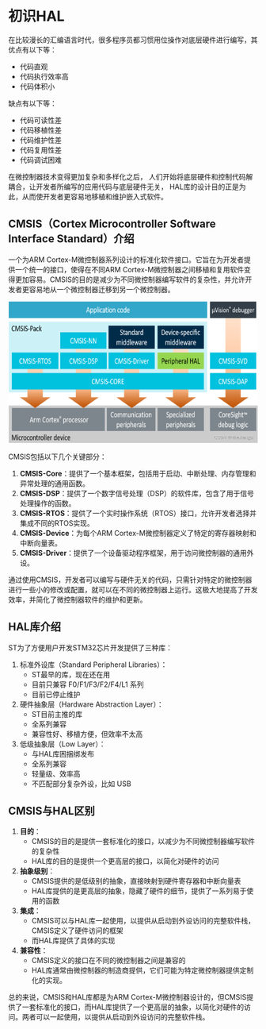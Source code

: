 # 初识HAL

在比较漫长的汇编语言时代，很多程序员都习惯用位操作对底层硬件进行编写，其优点有以下等：

- 代码直观
- 代码执行效率高
- 代码体积小

缺点有以下等：

- 代码可读性差
- 代码移植性差
- 代码维护性差
- 代码复用性差
- 代码调试困难

在微控制器技术变得更加复杂和多样化之后，
人们开始将底层硬件和控制代码解耦合，让开发者所编写的应用代码与底层硬件无关，
HAL库的设计目的正是为此，从而使开发者更容易地移植和维护嵌入式软件。

## CMSIS（Cortex Microcontroller Software Interface Standard）介绍

一个为ARM Cortex-M微控制器系列设计的标准化软件接口。它旨在为开发者提供一个统一的接口，使得在不同ARM Cortex-M微控制器之间移植和复用软件变得更加容易。CMSIS的目的是减少为不同微控制器编写软件的复杂性，并允许开发者更容易地从一个微控制器迁移到另一个微控制器。

![CMSIS结构图](/images/嵌入式/CMSIS架构图.png)

CMSIS包括以下几个关键部分：

1. **CMSIS-Core**：提供了一个基本框架，包括用于启动、中断处理、内存管理和异常处理的通用函数。
2. **CMSIS-DSP**：提供了一个数字信号处理（DSP）的软件库，包含了用于信号处理操作的函数。
3. **CMSIS-RTOS**：提供了一个实时操作系统（RTOS）接口，允许开发者选择并集成不同的RTOS实现。
4. **CMSIS-Device**：为每个ARM Cortex-M微控制器定义了特定的寄存器映射和中断向量表。
5. **CMSIS-Driver**：提供了一个设备驱动程序框架，用于访问微控制器的通用外设。

通过使用CMSIS，开发者可以编写与硬件无关的代码，只需针对特定的微控制器进行一些小的修改或配置，就可以在不同的微控制器上运行。这极大地提高了开发效率，并简化了微控制器软件的维护和更新。

## HAL库介绍

ST为了方便用户开发STM32芯片开发提供了三种库：

1. 标准外设库（Standard Peripheral Libraries）：
    - ST最早的库，现在还在用
    - 目前只兼容 F0/F1/F3/F2/F4/L1 系列
    - 目前已停止维护
2. 硬件抽象层（Hardware Abstraction Layer）：
    - ST目前主推的库
    - 全系列兼容
    - 兼容性好、移植方便，但效率不太高
3. 低级抽象层（Low Layer）：
    - 与HAL库困捆绑发布
    - 全系列兼容
    - 轻量级、效率高
    - 不匹配部分复杂外设，比如 USB

## CMSIS与HAL区别

1. **目的**：
    - CMSIS的目的是提供一套标准化的接口，以减少为不同微控制器编写软件的复杂性
    - HAL库的目的是提供一个更高层的接口，以简化对硬件的访问
2. **抽象级别**：
    - CMSIS提供的是低级别的抽象，直接映射到硬件寄存器和中断向量表
    - HAL库提供的是更高层的抽象，隐藏了硬件的细节，提供了一系列易于使用的函数
3. **集成**：
    - CMSIS可以与HAL库一起使用，以提供从启动到外设访问的完整软件栈，CMSIS定义了硬件访问的框架
    - 而HAL库提供了具体的实现
4. **兼容性**：
    - CMSIS定义的接口在不同的微控制器之间是兼容的
    - HAL库通常由微控制器的制造商提供，它们可能为特定微控制器提供定制化的实现。

总的来说，CMSIS和HAL库都是为ARM Cortex-M微控制器设计的，但CMSIS提供了一套标准化的接口，而HAL库提供了一个更高层的抽象，以简化对硬件的访问。两者可以一起使用，以提供从启动到外设访问的完整软件栈。
